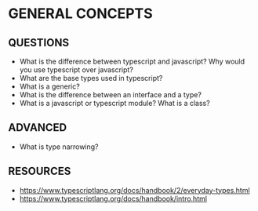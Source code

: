 # GENERAL CONCEPTS

## QUESTIONS

- What is the difference between typescript and javascript? Why would you use typescript over javascript?
- What are the base types used in typescript?
- What is a generic?
- What is the difference between an interface and a type?
- What is a javascript or typescript module? What is a class?

## ADVANCED

- What is type narrowing?

## RESOURCES

- https://www.typescriptlang.org/docs/handbook/2/everyday-types.html
- https://www.typescriptlang.org/docs/handbook/intro.html
